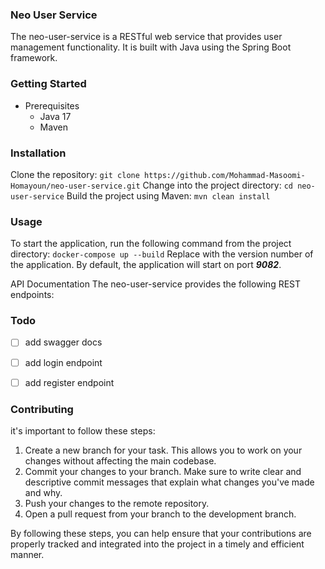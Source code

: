 ### Neo User Service
The neo-user-service is a RESTful web service that provides user management functionality. It is built with Java using the Spring Boot framework.

### Getting Started
- Prerequisites
  - Java 17
  - Maven
### Installation
Clone the repository:
```git clone https://github.com/Mohammad-Masoomi-Homayoun/neo-user-service.git```
Change into the project directory: ```cd neo-user-service```
Build the project using Maven: ```mvn clean install```

### Usage
To start the application, run the following command from the project directory:
```docker-compose up --build```
Replace <version> with the version number of the application. By default, the application will start on port ***9082***.

API Documentation
The neo-user-service provides the following REST endpoints:

### Todo

- [ ] add swagger docs 
- [ ] add login endpoint
- [ ] add register endpoint

 
### Contributing 
it's important to follow these steps:

1. Create a new branch for your task. This allows you to work on your changes without affecting the main codebase.
2. Commit your changes to your branch. Make sure to write clear and descriptive commit messages that explain what changes you've made and why.
3. Push your changes to the remote repository.
4. Open a pull request from your branch to the development branch. 

By following these steps, you can help ensure that your contributions are properly tracked and integrated into the project in a timely and efficient manner.
